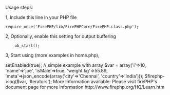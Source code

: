 Usage steps:

1, Include this line in your PHP file

	require_once('FirePHP/lib/FirePHPCore/FirePHP.class.php');

2, Optionally, enable this setting for output buffering

		ob_start();

3, Start using (more examples in home.php),

<?php
$firephp = FirePHP::getInstance(true);

$firephp->setEnabled(true);

// simple example with array
$var = array('i'=>10, 'name'=>'joe', 'isMale'=>true, 'weight.kg'=>55.89, 'meta'=>json_encode(array('city'=>'Chennai', 'country'=>'India')));
$firephp->log($var, 'Iterators');

More Information available:

	Please visit firePHP's document page for more information
	http://www.firephp.org/HQ/Learn.htm 
